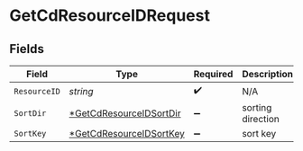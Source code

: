 # GetCdResourceIDRequest


## Fields

| Field                                                                        | Type                                                                         | Required                                                                     | Description                                                                  |
| ---------------------------------------------------------------------------- | ---------------------------------------------------------------------------- | ---------------------------------------------------------------------------- | ---------------------------------------------------------------------------- |
| `ResourceID`                                                                 | *string*                                                                     | :heavy_check_mark:                                                           | N/A                                                                          |
| `SortDir`                                                                    | [*GetCdResourceIDSortDir](../../models/operations/getcdresourceidsortdir.md) | :heavy_minus_sign:                                                           | sorting direction                                                            |
| `SortKey`                                                                    | [*GetCdResourceIDSortKey](../../models/operations/getcdresourceidsortkey.md) | :heavy_minus_sign:                                                           | sort key                                                                     |